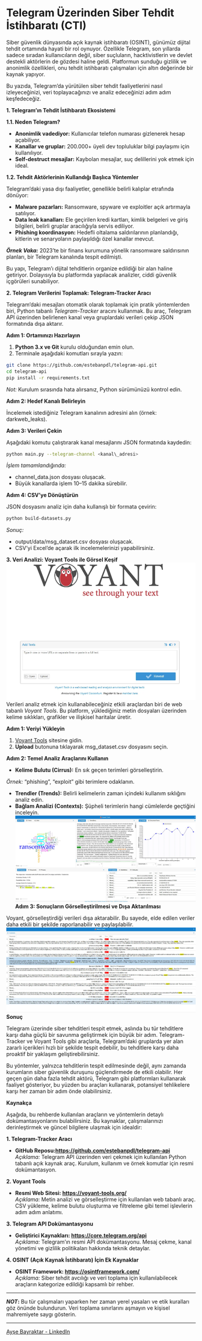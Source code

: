 # Telegram Üzerinden Siber Tehdit İstihbaratı (CTI)

Siber güvenlik dünyasında açık kaynak istihbaratı (OSINT), günümüz dijital tehdit ortamında hayati bir rol oynuyor. Özellikle Telegram, son yıllarda sadece sıradan kullanıcıların değil, siber suçluların, hacktivistlerin ve devlet destekli aktörlerin de gözdesi haline geldi. Platformun sunduğu gizlilik ve anonimlik özellikleri, onu tehdit istihbaratı çalışmaları için altın değerinde bir kaynak yapıyor.

Bu yazıda, Telegram’da yürütülen siber tehdit faaliyetlerini nasıl izleyeceğinizi, veri toplayacağınızı ve analiz edeceğinizi adım adım keşfedeceğiz.

**1. Telegram’ın Tehdit İstihbaratı Ekosistemi**

**1.1. Neden Telegram?**

- **Anonimlik vadediyor:** Kullanıcılar telefon numarası gizlenerek hesap açabiliyor.
- **Kanallar ve gruplar:** 200.000+ üyeli dev topluluklar bilgi paylaşımı için kullanılıyor.
- **Self-destruct mesajlar:** Kaybolan mesajlar, suç delillerini yok etmek için ideal.

**1.2. Tehdit Aktörlerinin Kullandığı Başlıca Yöntemler**

Telegram’daki yasa dışı faaliyetler, genellikle belirli kalıplar etrafında dönüyor:

- **Malware pazarları:** Ransomware, spyware ve exploitler açık artırmayla satılıyor.
- **Data leak kanalları:** Ele geçirilen kredi kartları, kimlik belgeleri ve giriş bilgileri, belirli gruplar aracılığıyla servis ediliyor.
- **Phishing koordinasyon:** Hedefli oltalama saldırılarının planlandığı, kitlerin ve senaryoların paylaşıldığı özel kanallar mevcut.

***Örnek Vaka:*** 2023’te bir finans kurumuna yönelik ransomware saldırısının planları, bir Telegram kanalında tespit edilmişti.

Bu yapı, Telegram’ı dijital tehditlerin organize edildiği bir alan haline getiriyor. Dolayısıyla bu platformda yapılacak analizler, ciddi güvenlik içgörüleri sunabiliyor.

**2. Telegram Verilerini Toplamak: Telegram-Tracker Aracı**

Telegram’daki mesajları otomatik olarak toplamak için pratik yöntemlerden biri, Python tabanlı *Telegram-Tracker* aracını kullanmak. Bu araç, Telegram API üzerinden belirlenen kanal veya gruplardaki verileri çekip JSON formatında dışa aktarır.

**Adım 1: Ortamınızı Hazırlayın**

1. **Python 3.x ve Git** kurulu olduğundan emin olun.
2. Terminale aşağıdaki komutları sırayla yazın:

```bash
git clone https://github.com/estebanpdl/telegram-api.git
cd telegram-api
pip install -r requirements.txt
```

*Not:* Kurulum sırasında hata alırsanız, Python sürümünüzü kontrol edin.

**Adım 2: Hedef Kanalı Belirleyin**

İncelemek istediğiniz Telegram kanalının adresini alın (örnek: darkweb\_leaks).

**Adım 3: Verileri Çekin**

Aşağıdaki komutu çalıştırarak kanal mesajlarını JSON formatında kaydedin:
```bash
python main.py --telegram-channel <kanal\_adresi>
```

*İşlem tamamlandığında:*

- channel\_data.json dosyası oluşacak.
- Büyük kanallarda işlem 10–15 dakika sürebilir.

**Adım 4: CSV’ye Dönüştürün**

JSON dosyasını analiz için daha kullanışlı bir formata çevirin:
```bash
python build-datasets.py
```
*Sonuç:*

- output/data/msg\_dataset.csv dosyası oluşacak.
- CSV’yi Excel’de açarak ilk incelemelerinizi yapabilirsiniz.

**3. Veri Analizi: Voyant Tools ile Görsel Keşif**
![voyant](/blogs/img/voyant.png)
Verileri analiz etmek için kullanabileceğiniz etkili araçlardan biri de web tabanlı *Voyant Tools*. Bu platform, yüklediğiniz metin dosyaları üzerinden kelime sıklıkları, grafikler ve ilişkisel haritalar üretir.

**Adım 1: Veriyi Yükleyin**

1. [Voyant Tools](https://voyant-tools.org/) sitesine gidin.
1. **Upload** butonuna tıklayarak msg\_dataset.csv dosyasını seçin.

**Adım 2: Temel Analiz Araçlarını Kullanın**

- **Kelime Bulutu (Cirrus):** En sık geçen terimleri görselleştirin.

*Örnek:* “phishing”, “exploit” gibi terimlere odaklanın.

- **Trendler (Trends):** Belirli kelimelerin zaman içindeki kullanım sıklığını analiz edin.
- **Bağlam Analizi (Contexts):** Şüpheli terimlerin hangi cümlelerde geçtiğini inceleyin.
![filter](/blogs/img/filter-word.png)
**Adım 3: Sonuçların Görselleştirilmesi ve Dışa Aktarılması**

Voyant, görselleştirdiği verileri dışa aktarabilir. Bu sayede, elde edilen veriler daha etkili bir şekilde raporlanabilir ve paylaşılabilir.
![export](/blogs/img/word-export.png)
**Sonuç**

Telegram üzerinde siber tehditleri tespit etmek, aslında bu tür tehditlere karşı daha güçlü bir savunma geliştirmek için büyük bir adım. Telegram-Tracker ve Voyant Tools gibi araçlarla, Telegram’daki gruplarda yer alan zararlı içerikleri hızlı bir şekilde tespit edebilir, bu tehditlere karşı daha proaktif bir yaklaşım geliştirebilirsiniz. 

Bu yöntemler, yalnızca tehditlerin tespit edilmesinde değil, aynı zamanda kurumların siber güvenlik duruşunu güçlendirmede de etkili olabilir. Her geçen gün daha fazla tehdit aktörü, Telegram gibi platformları kullanarak faaliyet gösteriyor, bu yüzden bu araçları kullanarak, potansiyel tehlikelere karşı her zaman bir adım önde olabilirsiniz.

**Kaynakça**

Aşağıda, bu rehberde kullanılan araçların ve yöntemlerin detaylı dokümantasyonlarını bulabilirsiniz. Bu kaynaklar, çalışmalarınızı derinleştirmek ve güncel bilgilere ulaşmak için idealdir:

**1. Telegram-Tracker Aracı**

- **GitHub Reposu:<https://github.com/estebanpdl/telegram-api>**\
  *Açıklama:* Telegram API üzerinden veri çekmek için kullanılan Python tabanlı açık kaynak araç. Kurulum, kullanım ve örnek komutlar için resmi dokümantasyon.

**2. Voyant Tools**

- **Resmi Web Sitesi: <https://voyant-tools.org/>**\
  *Açıklama:* Metin analizi ve görselleştirme için kullanılan web tabanlı araç. CSV yükleme, kelime bulutu oluşturma ve filtreleme gibi temel işlevlerin adım adım anlatımı.

**3. Telegram API Dokümantasyonu**

- **Geliştirici Kaynakları: <https://core.telegram.org/api>**\
  *Açıklama:* Telegram’ın resmi API dokümantasyonu. Mesaj çekme, kanal yönetimi ve gizlilik politikaları hakkında teknik detaylar.

**4. OSINT (Açık Kaynak İstihbaratı) İçin Ek Kaynaklar**

- **OSINT Framework: <https://osintframework.com/>**\
  *Açıklama:* Siber tehdit avcılığı ve veri toplama için kullanılabilecek araçların kategorize edildiği kapsamlı bir rehber.
-----
***NOT*:** Bu tür çalışmaları yaparken her zaman yerel yasaları ve etik kuralları göz önünde bulundurun. Veri toplama sınırlarını aşmayın ve kişisel mahremiyete saygı gösterin.

-----
[Ayşe Bayraktar - LinkedIn](https://www.linkedin.com/in/aysebyrktr/)
